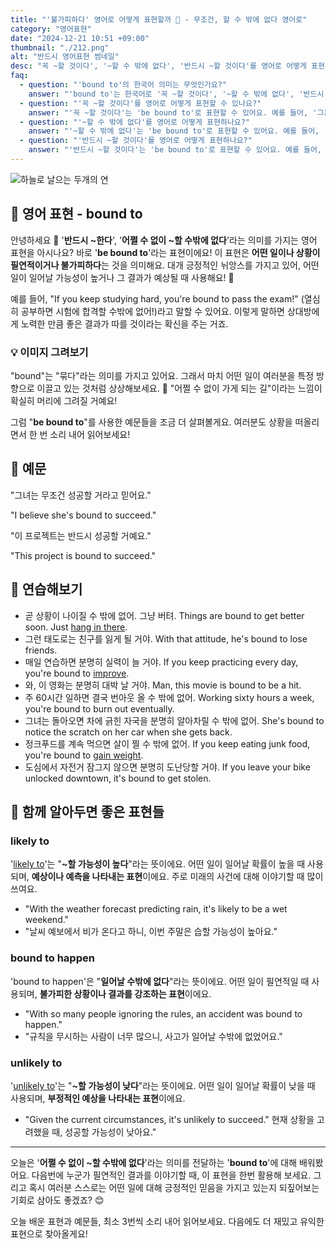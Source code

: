 ```yaml
---
title: "'불가피하다' 영어로 어떻게 표현할까 🔮 - 무조건, 할 수 밖에 없다 영어로"
category: "영어표현"
date: "2024-12-21 10:51 +09:00"
thumbnail: "./212.png"
alt: "반드시 영어표현 썸네일"
desc: "꼭 ~할 것이다', '~할 수 밖에 없다', '반드시 ~할 것이다'를 영어로 어떻게 표현하면 좋을까요? '그는 성공할 수밖에 없어', '이 일은 지연될 수밖에 없어', '그들은 결국 만날 거야' 등을 영어로 표현하는 법을 배워봅시다. 다양한 예문을 통해서 연습하고 본인의 표현으로 만들어 보세요."
faq:
  - question: "'bound to'의 한국어 의미는 무엇인가요?"
    answer: "'bound to'는 한국어로 '꼭 ~할 것이다', '~할 수 밖에 없다', '반드시 ~할 것이다' 등으로 해석될 수 있어요."
  - question: "'꼭 ~할 것이다'를 영어로 어떻게 표현할 수 있나요?"
    answer: "'꼭 ~할 것이다'는 'be bound to'로 표현할 수 있어요. 예를 들어, '그는 성공할 수밖에 없어'는 'He is bound to succeed'로 말할 수 있어요."
  - question: "'~할 수 밖에 없다'를 영어로 어떻게 표현하나요?"
    answer: "'~할 수 밖에 없다'는 'be bound to'로 표현할 수 있어요. 예를 들어, '이 일은 지연될 수밖에 없어'는 'This task is bound to be delayed'로 말할 수 있어요."
  - question: "'반드시 ~할 것이다'를 영어로 어떻게 표현하나요?"
    answer: "'반드시 ~할 것이다'는 'be bound to'로 표현할 수 있어요. 예를 들어, '그들은 결국 만날 거야'는 'They are bound to meet eventually'로 말할 수 있어요."
---
```


![하늘로 날으는 두개의 연](./212-1.jpg)

## 🌟 영어 표현 - bound to

안녕하세요 👋 '**반드시 ~한다**', '**어쩔 수 없이 ~할 수밖에 없다**'라는 의미를 가지는 영어 표현을 아시나요? 바로 '**be bound to**'라는 표현이에요! 이 표현은 **어떤 일이나 상황이 필연적이거나 불가피하다**는 것을 의미해요. 대개 긍정적인 뉘앙스를 가지고 있어, 어떤 일이 일어날 가능성이 높거나 그 결과가 예상될 때 사용해요! 🌟

예를 들어, "If you keep studying hard, you're bound to pass the exam!" (열심히 공부하면 시험에 합격할 수밖에 없어!)라고 말할 수 있어요. 이렇게 말하면 상대방에게 노력한 만큼 좋은 결과가 따를 것이라는 확신을 주는 거죠.

### 💡 이미지 그려보기

"bound"는 "묶다"라는 의미를 가지고 있어요. 그래서 마치 어떤 일이 여러분을 특정 방향으로 이끌고 있는 것처럼 상상해보세요. 🎈 "어쩔 수 없이 가게 되는 길"이라는 느낌이 확실히 머리에 그려질 거예요!

그럼 "**be bound to**"를 사용한 예문들을 조금 더 살펴볼게요. 여러분도 상황을 떠올리면서 한 번 소리 내어 읽어보세요!

## 📖 예문

"그녀는 무조건 성공할 거라고 믿어요."

"I believe she's bound to succeed."

"이 프로젝트는 반드시 성공할 거예요."

"This project is bound to succeed."

## 💬 연습해보기

<ul data-interactive-list>
  <li data-interactive-item>
    <span data-toggler>곧 상황이 나이질 수 밖에 없어. 그냥 버텨.</span>
    <span data-answer>Things are bound to get better soon. Just <a href="/blog/in-english/067.hang-in-there/">hang in there</a>.</span>
  </li>
  <li data-interactive-item>
    <span data-toggler>그런 태도로는 친구를 잃게 될 거야.</span>
    <span data-answer>With that attitude, he's bound to lose friends.</span>
  </li>
  <li data-interactive-item>
    <span data-toggler>매일 연습하면 분명히 실력이 늘 거야.</span>
    <span data-answer>If you keep practicing every day, you're bound to <a href="/blog/in-english/394.improve/">improve</a>.</span>
  </li>
  <li data-interactive-item>
    <span data-toggler>와, 이 영화는 분명히 대박 날 거야.</span>
    <span data-answer>Man, this movie is bound to be a hit.</span>
  </li>
  <li data-interactive-item>
    <span data-toggler>주 60시간 일하면 결국 번아웃 올 수 밖에 없어.</span>
    <span data-answer>Working sixty hours a week, you're bound to burn out eventually.</span>
  </li>
  <li data-interactive-item>
    <span data-toggler>그녀는 돌아오면 차에 긁힌 자국을 분명히 알아차릴 수 밖에 없어.</span>
    <span data-answer>She's bound to notice the scratch on her car when she gets back.</span>
  </li>
  <li data-interactive-item>
    <span data-toggler>정크푸드를 계속 먹으면 살이 찔 수 밖에 없어.</span>
    <span data-answer>If you keep eating junk food, you're bound to <a href="/blog/in-english/038.gain-some-weight/">gain weight</a>.</span>
  </li>
  <li data-interactive-item>
    <span data-toggler>도심에서 자전거 잠그지 않으면 분명히 도난당할 거야.</span>
    <span data-answer>If you leave your bike unlocked downtown, it's bound to get stolen.</span>
  </li>
</ul>

## 🤝 함께 알아두면 좋은 표현들

### likely to

'[likely to](/blog/in-english/208.likely-to/)'는 "**~할 가능성이 높다**"라는 뜻이에요. 어떤 일이 일어날 확률이 높을 때 사용되며, **예상이나 예측을 나타내는 표현**이에요. 주로 미래의 사건에 대해 이야기할 때 많이 쓰여요.

- "With the weather forecast predicting rain, it's likely to be a wet weekend."
- "날씨 예보에서 비가 온다고 하니, 이번 주말은 습할 가능성이 높아요."

### bound to happen

'bound to happen'은 "**일어날 수밖에 없다**"라는 뜻이에요. 어떤 일이 필연적일 때 사용되며, **불가피한 상황이나 결과를 강조하는 표현**이에요.

- "With so many people ignoring the rules, an accident was bound to happen."
- "규칙을 무시하는 사람이 너무 많으니, 사고가 일어날 수밖에 없었어요."

### unlikely to

'[unlikely to](/blog/가능성이-거의-없어-영어표현/)'는 "**~할 가능성이 낮다**"라는 뜻이에요. 어떤 일이 일어날 확률이 낮을 때 사용되며, **부정적인 예상을 나타내는 표현**이에요.

- "Given the current circumstances, it's unlikely to succeed."
  현재 상황을 고려했을 때, 성공할 가능성이 낮아요."

---

오늘은 '**어쩔 수 없이 ~할 수밖에 없다**'라는 의미를 전달하는 '**bound to**'에 대해 배워봤어요. 다음번에 누군가 필연적인 결과를 이야기할 때, 이 표현을 한번 활용해 보세요. 그리고 혹시 여러분 스스로는 어떤 일에 대해 긍정적인 믿음을 가지고 있는지 되짚어보는 기회로 삼아도 좋겠죠? 😊

오늘 배운 표현과 예문들, 최소 3번씩 소리 내어 읽어보세요. 다음에도 더 재밌고 유익한 표현으로 찾아올게요!
